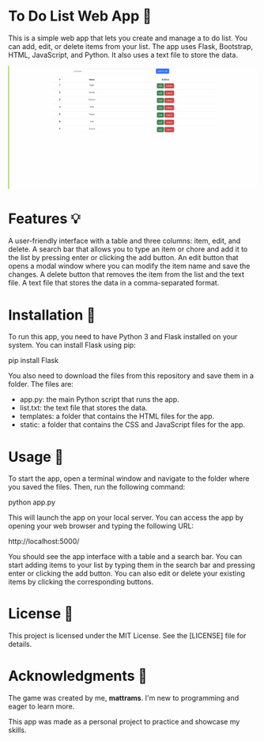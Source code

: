 # To Do List Web App 📝

This is a simple web app that lets you create and manage a to do list. You can add, edit, or delete items from your list. The app uses Flask, Bootstrap, HTML, JavaScript, and Python. It also uses a text file to store the data.

<img src="static/Images/ss1.png">

# Features 💡

A user-friendly interface with a table and three columns: item, edit, and delete.
A search bar that allows you to type an item or chore and add it to the list by pressing enter or clicking the add button.
An edit button that opens a modal window where you can modify the item name and save the changes.
A delete button that removes the item from the list and the text file.
A text file that stores the data in a comma-separated format.

# Installation 🔧

To run this app, you need to have Python 3 and Flask installed on your system. You can install Flask using pip:

pip install Flask

You also need to download the files from this repository and save them in a folder. The files are:

* app.py: the main Python script that runs the app.
* list.txt: the text file that stores the data.
* templates: a folder that contains the HTML files for the app.
* static: a folder that contains the CSS and JavaScript files for the app.

# Usage 🚀

To start the app, open a terminal window and navigate to the folder where you saved the files. Then, run the following command:

python app.py

This will launch the app on your local server. You can access the app by opening your web browser and typing the following URL:

http://localhost:5000/

You should see the app interface with a table and a search bar. You can start adding items to your list by typing them in the search bar and pressing enter or clicking the add button. You can also edit or delete your existing items by clicking the corresponding buttons.

# License 📄

This project is licensed under the MIT License. See the [LICENSE] file for details.

# Acknowledgments 🙏

The game was created by me, <b>mattrams</b>. I'm new to programming and eager to learn more.

This app was made as a personal project to practice and showcase my skills.